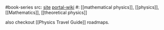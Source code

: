#book-series 
src: [site](http://sheafification.com/the-fast-track/) [portal-wiki](https://theportal.wiki/wiki/Read)
#: [[mathematical physics]], [[physics]], [[Mathematics]], [[theoretical physics]]

also checkout [[Physics Travel Guide]] roadmaps.

